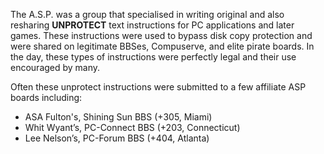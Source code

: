 The A.S.P. was a group that specialised in writing original and also resharing **UNPROTECT** text instructions for PC applications and later games. These instructions were used to bypass disk copy protection and were shared on legitimate BBSes, Compuserve, and elite pirate boards.  In the day, these types of instructions were perfectly legal and their use encouraged by many.

Often these unprotect instructions were submitted to a few affiliate ASP boards including:

- ASA Fulton's, Shining Sun BBS (+305, Miami)
- Whit Wyant’s, PC-Connect BBS (+203, Connecticut)
- Lee Nelson’s, PC-Forum BBS (+404, Atlanta)